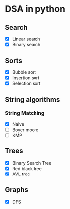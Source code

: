 # DSA in python

## Search
- [x] Linear search
- [x] Binary search

## Sorts
- [x] Bubble sort
- [x] Insertion sort
- [x] Selection sort

## String algorithms
### String Matching
- [x] Naive
- [ ] Boyer moore
- [ ] KMP

## Trees
- [x] Binary Search Tree
- [x] Red black tree
- [x] AVL tree

## Graphs
- [x] DFS